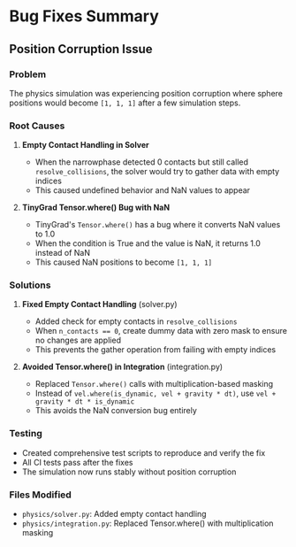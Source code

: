 # Bug Fixes Summary

## Position Corruption Issue

### Problem
The physics simulation was experiencing position corruption where sphere positions would become `[1, 1, 1]` after a few simulation steps.

### Root Causes

1. **Empty Contact Handling in Solver**
   - When the narrowphase detected 0 contacts but still called `resolve_collisions`, the solver would try to gather data with empty indices
   - This caused undefined behavior and NaN values to appear

2. **TinyGrad Tensor.where() Bug with NaN**
   - TinyGrad's `Tensor.where()` has a bug where it converts NaN values to 1.0
   - When the condition is True and the value is NaN, it returns 1.0 instead of NaN
   - This caused NaN positions to become `[1, 1, 1]`

### Solutions

1. **Fixed Empty Contact Handling** (solver.py)
   - Added check for empty contacts in `resolve_collisions`
   - When `n_contacts == 0`, create dummy data with zero mask to ensure no changes are applied
   - This prevents the gather operation from failing with empty indices

2. **Avoided Tensor.where() in Integration** (integration.py)
   - Replaced `Tensor.where()` calls with multiplication-based masking
   - Instead of `vel.where(is_dynamic, vel + gravity * dt)`, use `vel + gravity * dt * is_dynamic`
   - This avoids the NaN conversion bug entirely

### Testing
- Created comprehensive test scripts to reproduce and verify the fix
- All CI tests pass after the fixes
- The simulation now runs stably without position corruption

### Files Modified
- `physics/solver.py`: Added empty contact handling
- `physics/integration.py`: Replaced Tensor.where() with multiplication masking